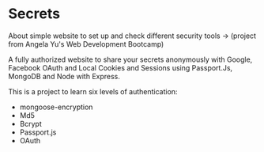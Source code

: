 # Secrets

About
simple website to set up and check different security tools ->  (project from Angela Yu's Web Development Bootcamp)

A fully authorized website to share your secrets anonymously with Google, Facebook OAuth and Local Cookies and Sessions using Passport.Js, MongoDB and Node with Express.

This is a project to learn six levels of authentication:
- mongoose-encryption
- Md5
- Bcrypt 
- Passport.js 
- OAuth